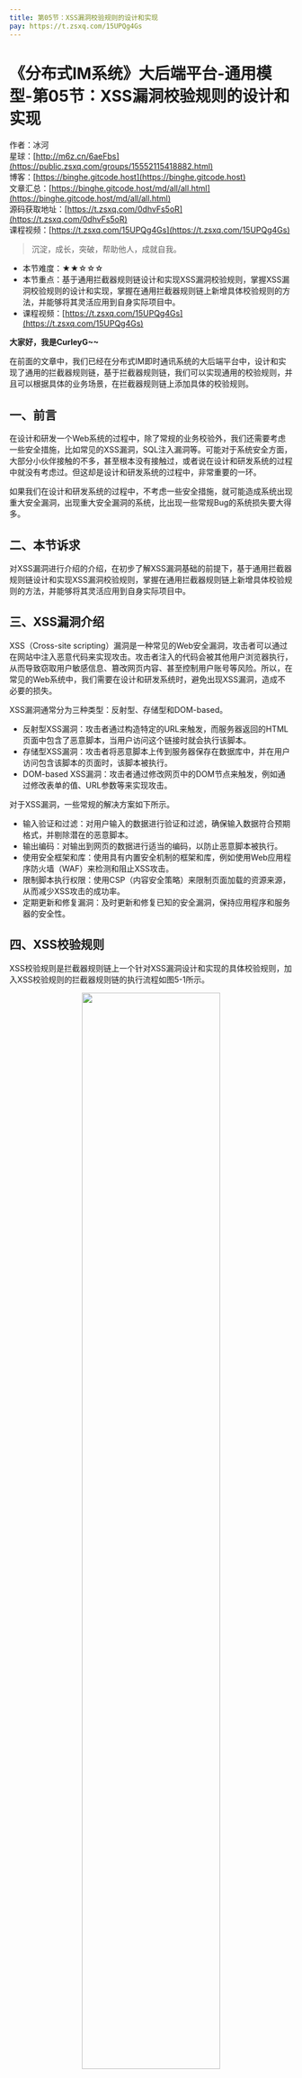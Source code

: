 ```yaml
---
title: 第05节：XSS漏洞校验规则的设计和实现
pay: https://t.zsxq.com/15UPQg4Gs
---
```


# 《分布式IM系统》大后端平台-通用模型-第05节：XSS漏洞校验规则的设计和实现

作者：冰河
<br/>星球：[http://m6z.cn/6aeFbs](https://public.zsxq.com/groups/15552115418882.html)
<br/>博客：[https://binghe.gitcode.host](https://binghe.gitcode.host)
<br/>文章汇总：[https://binghe.gitcode.host/md/all/all.html](https://binghe.gitcode.host/md/all/all.html)
<br/>源码获取地址：[https://t.zsxq.com/0dhvFs5oR](https://t.zsxq.com/0dhvFs5oR)
<br/>课程视频：[https://t.zsxq.com/15UPQg4Gs](https://t.zsxq.com/15UPQg4Gs)

> 沉淀，成长，突破，帮助他人，成就自我。

* 本节难度：★★☆☆☆
* 本节重点：基于通用拦截器规则链设计和实现XSS漏洞校验规则，掌握XSS漏洞校验规则的设计和实现，掌握在通用拦截器规则链上新增具体校验规则的方法，并能够将其灵活应用到自身实际项目中。
* 课程视频：[https://t.zsxq.com/15UPQg4Gs](https://t.zsxq.com/15UPQg4Gs)

**大家好，我是CurleyG~~**

在前面的文章中，我们已经在分布式IM即时通讯系统的大后端平台中，设计和实现了通用的拦截器规则链，基于拦截器规则链，我们可以实现通用的校验规则，并且可以根据具体的业务场景，在拦截器规则链上添加具体的校验规则。

## 一、前言

在设计和研发一个Web系统的过程中，除了常规的业务校验外，我们还需要考虑一些安全措施，比如常见的XSS漏洞，SQL注入漏洞等。可能对于系统安全方面，大部分小伙伴接触的不多，甚至根本没有接触过，或者说在设计和研发系统的过程中就没有考虑过。但这却是设计和研发系统的过程中，非常重要的一环。

如果我们在设计和研发系统的过程中，不考虑一些安全措施，就可能造成系统出现重大安全漏洞，出现重大安全漏洞的系统，比出现一些常规Bug的系统损失要大得多。

## 二、本节诉求

对XSS漏洞进行介绍的介绍，在初步了解XSS漏洞基础的前提下，基于通用拦截器规则链设计和实现XSS漏洞校验规则，掌握在通用拦截器规则链上新增具体校验规则的方法，并能够将其灵活应用到自身实际项目中。

## 三、XSS漏洞介绍

XSS（Cross-site scripting）漏洞是一种常见的Web安全漏洞，攻击者可以通过在网站中注入恶意代码来实现攻击。攻击者注入的代码会被其他用户浏览器执行，从而导致窃取用户敏感信息、篡改网页内容、甚至控制用户账号等风险。所以，在常见的Web系统中，我们需要在设计和研发系统时，避免出现XSS漏洞，造成不必要的损失。

XSS漏洞通常分为三种类型：反射型、存储型和DOM-based。

* 反射型XSS漏洞：攻击者通过构造特定的URL来触发，而服务器返回的HTML页面中包含了恶意脚本，当用户访问这个链接时就会执行该脚本。
* 存储型XSS漏洞：攻击者将恶意脚本上传到服务器保存在数据库中，并在用户访问包含该脚本的页面时，该脚本被执行。
* DOM-based XSS漏洞：攻击者通过修改网页中的DOM节点来触发，例如通过修改表单的值、URL参数等来实现攻击。

对于XSS漏洞，一些常规的解决方案如下所示。

* 输入验证和过滤：对用户输入的数据进行验证和过滤，确保输入数据符合预期格式，并剔除潜在的恶意脚本。
* 输出编码：对输出到网页的数据进行适当的编码，以防止恶意脚本被执行。
* 使用安全框架和库：使用具有内置安全机制的框架和库，例如使用Web应用程序防火墙（WAF）来检测和阻止XSS攻击。
* 限制脚本执行权限：使用CSP（内容安全策略）来限制页面加载的资源来源，从而减少XSS攻击的成功率。
* 定期更新和修复漏洞：及时更新和修复已知的安全漏洞，保持应用程序和服务器的安全性。

## 四、XSS校验规则

XSS校验规则是拦截器规则链上一个针对XSS漏洞设计和实现的具体校验规则，加入XSS校验规则的拦截器规则链的执行流程如图5-1所示。

<div align="center">
    <img src="https://binghe.gitcode.host/images/project/im/2023-12-31-001.png?raw=true" width="70%">
    <br/>
</div>

可以到，在拦截器规则链中新增具体的XSS校验规则后，整体执行流程不变，请求只有通过拦截器规则链中所有的校验规则后，才会将请求发往目标资源，只要有一个具体规则校验不通过，则不再将请求发往目标资源。

## 五、类结构设计

加入XSS校验规则的拦截器规则链的核心类结构设计如图5-2所示。

## 查看完整文章

加入[冰河技术](https://public.zsxq.com/groups/15552115418882.html)知识星球，解锁完整技术文章与完整代码
